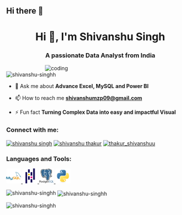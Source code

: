 ## Hi there 👋
<h1 align="center">Hi 👋, I'm Shivanshu Singh</h1>
<h3 align="center">A passionate Data Analyst from India</h3>

<img align="right" alt="coding" width="400" src="https://user-images.githubusercontent...">

<p align="left"> <img src="https://komarev.com/ghpvc/?username=shivanshu-singhh&label=Profile%20views&color=0e75b6&style=flat" alt="shivanshu-singhh" /> </p>

- 💬 Ask me about **Advance Excel, MySQL and Power BI**

- 📫 How to reach me **shivanshumzp09@gmail.com**

- ⚡ Fun fact **Turning Complex Data into easy and impactful Visual**

<h3 align="left">Connect with me:</h3>
<p align="left">
<a href="https://linkedin.com/in/shivanshu singh" target="blank"><img align="center" src="https://raw.githubusercontent.com/rahuldkjain/github-profile-readme-generator/master/src/images/icons/Social/linked-in-alt.svg" alt="shivanshu singh" height="30" width="40" /></a>
<a href="https://fb.com/shivanshu thakur" target="blank"><img align="center" src="https://raw.githubusercontent.com/rahuldkjain/github-profile-readme-generator/master/src/images/icons/Social/facebook.svg" alt="shivanshu thakur" height="30" width="40" /></a>
<a href="https://instagram.com/thakur_shivanshuu" target="blank"><img align="center" src="https://raw.githubusercontent.com/rahuldkjain/github-profile-readme-generator/master/src/images/icons/Social/instagram.svg" alt="thakur_shivanshuu" height="30" width="40" /></a>
</p>

<h3 align="left">Languages and Tools:</h3>
<p align="left"> <a href="https://www.mysql.com/" target="_blank" rel="noreferrer"> <img src="https://raw.githubusercontent.com/devicons/devicon/master/icons/mysql/mysql-original-wordmark.svg" alt="mysql" width="40" height="40"/> </a> <a href="https://pandas.pydata.org/" target="_blank" rel="noreferrer"> <img src="https://raw.githubusercontent.com/devicons/devicon/2ae2a900d2f041da66e950e4d48052658d850630/icons/pandas/pandas-original.svg" alt="pandas" width="40" height="40"/> </a> <a href="https://www.postgresql.org" target="_blank" rel="noreferrer"> <img src="https://raw.githubusercontent.com/devicons/devicon/master/icons/postgresql/postgresql-original-wordmark.svg" alt="postgresql" width="40" height="40"/> </a> <a href="https://www.python.org" target="_blank" rel="noreferrer"> <img src="https://raw.githubusercontent.com/devicons/devicon/master/icons/python/python-original.svg" alt="python" width="40" height="40"/> </a> </p>

<p><img align="left" src="https://github-readme-stats.vercel.app/api/top-langs?username=shivanshu-singhh&show_icons=true&locale=en&layout=compact" alt="shivanshu-singhh" /></p>

<p>&nbsp;<img align="center" src="https://github-readme-stats.vercel.app/api?username=shivanshu-singhh&show_icons=true&locale=en" alt="shivanshu-singhh" /></p>

<p><img align="center" src="https://github-readme-streak-stats.herokuapp.com/?user=shivanshu-singhh&" alt="shivanshu-singhh" /></p>
